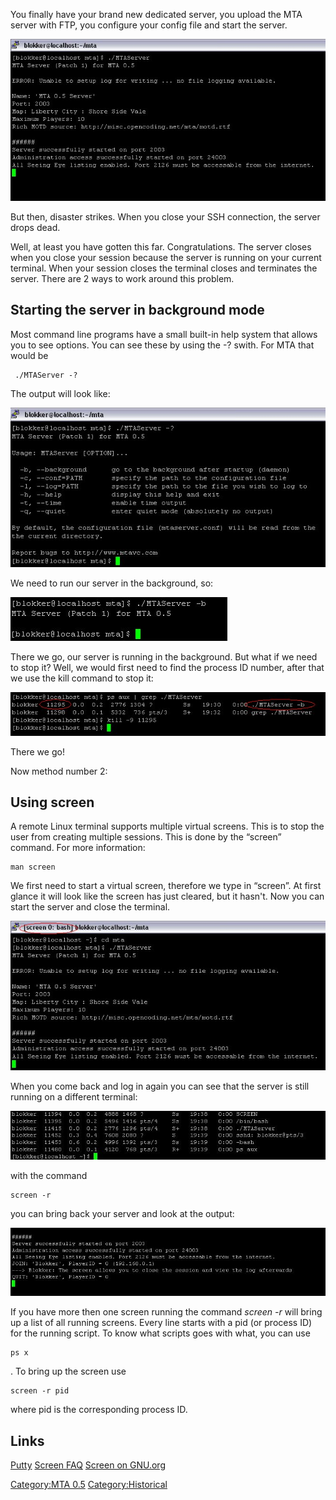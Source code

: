 You finally have your brand new dedicated server, you upload the MTA server with FTP, you configure your config file and start the server.

![05-ssh-normal.jpg](/images/05-ssh-normal.jpg)

But then, disaster strikes. When you close your SSH connection, the server drops dead.

Well, at least you have gotten this far. Congratulations. The server closes when you close your session because the server is running on your current terminal. When your session closes the terminal closes and terminates the server. There are 2 ways to work around this problem.

Starting the server in background mode
--------------------------------------

Most command line programs have a small built-in help system that allows you to see options. You can see these by using the -? swith. For MTA that would be

     ./MTAServer -? 

The output will look like:

![05-SSH-Help.jpg](/images/05-ssh-help.jpg)

We need to run our server in the background, so:

![05-SSH-background.jpg](/images/05-ssh-background.jpg)

There we go, our server is running in the background. But what if we need to stop it? Well, we would first need to find the process ID number, after that we use the kill command to stop it:

![05-SSH-kill.jpg](/images/05-ssh-kill.jpg)

There we go!

Now method number 2:

Using screen
------------

A remote Linux terminal supports multiple virtual screens. This is to stop the user from creating multiple sessions. This is done by the “screen” command. For more information:

    man screen

We first need to start a virtual screen, therefore we type in “screen”. At first glance it will look like the screen has just cleared, but it hasn't. Now you can start the server and close the terminal.

![05-SSH-screen.jpg](/images/05-ssh-screen.jpg)

When you come back and log in again you can see that the server is still running on a different terminal:

![05-SSH-screen3.jpg](/images/05-ssh-screen3.jpg)

with the command

    screen -r

you can bring back your server and look at the output:

![05-SSH-creen2.jpg](/images/05-ssh-creen2.jpg)

If you have more then one screen running the command *screen -r* will bring up a list of all running screens. Every line starts with a pid (or process ID) for the running script. To know what scripts goes with what, you can use

    ps x

. To bring up the screen use

    screen -r pid

where pid is the corresponding process ID.

Links
-----

[Putty](http://www.chiark.greenend.org.uk/~sgtatham/putty/)
[Screen FAQ](http://www4.informatik.uni-erlangen.de/~weigert/screen-faq.html)
[Screen on GNU.org](http://www.gnu.org/software/screen/)

[Category:MTA 0.5](/docs/category:mta_0.5.md "wikilink") [Category:Historical](/Category:Historical.md "wikilink")
